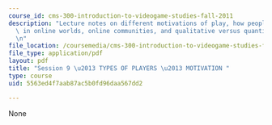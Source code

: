 ```yaml
---
course_id: cms-300-introduction-to-videogame-studies-fall-2011
description: "Lecture notes on different motivations of play, how people play together\
  \ in online worlds, online communities, and qualitative versus quantitative approaches.\r\
  \n"
file_location: /coursemedia/cms-300-introduction-to-videogame-studies-fall-2011/5563ed4f7aab87ac5b0fd96daa567dd2_MITCMS_300F11_session_9.pdf
file_type: application/pdf
layout: pdf
title: "Session 9 \u2013 TYPES OF PLAYERS \u2013 MOTIVATION "
type: course
uid: 5563ed4f7aab87ac5b0fd96daa567dd2

---
```

None